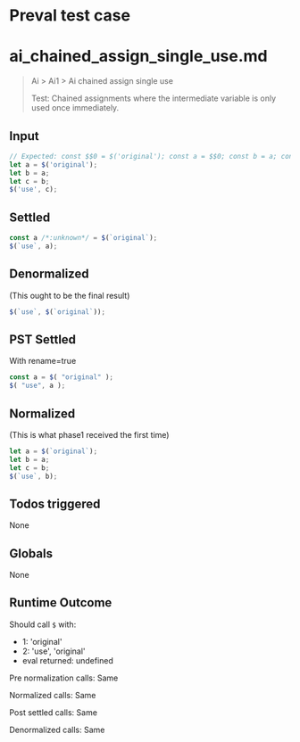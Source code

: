 # Preval test case

# ai_chained_assign_single_use.md

> Ai > Ai1 > Ai chained assign single use
>
> Test: Chained assignments where the intermediate variable is only used once immediately.

## Input

`````js filename=intro
// Expected: const $$0 = $('original'); const a = $$0; const b = a; const c = b; $('use', c);
let a = $('original');
let b = a;
let c = b;
$('use', c);
`````


## Settled


`````js filename=intro
const a /*:unknown*/ = $(`original`);
$(`use`, a);
`````


## Denormalized
(This ought to be the final result)

`````js filename=intro
$(`use`, $(`original`));
`````


## PST Settled
With rename=true

`````js filename=intro
const a = $( "original" );
$( "use", a );
`````


## Normalized
(This is what phase1 received the first time)

`````js filename=intro
let a = $(`original`);
let b = a;
let c = b;
$(`use`, b);
`````


## Todos triggered


None


## Globals


None


## Runtime Outcome


Should call `$` with:
 - 1: 'original'
 - 2: 'use', 'original'
 - eval returned: undefined

Pre normalization calls: Same

Normalized calls: Same

Post settled calls: Same

Denormalized calls: Same
